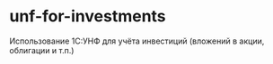 # unf-for-investments
Использование 1С:УНФ для учёта инвестиций (вложений в акции, облигации и т.п.)
